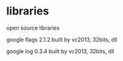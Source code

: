 # libraries
open source libraries

google flags 2.1.2 built by vc2013, 32bits, dll

google log 0.3.4 built by vc2013, 32bits, dll
